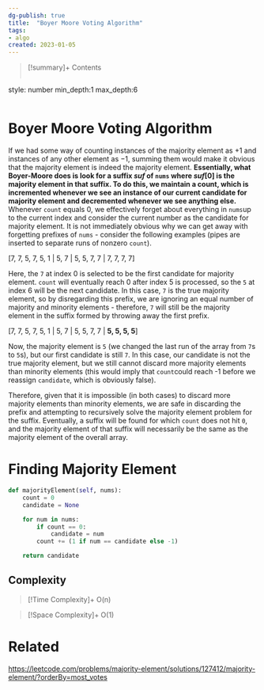 ```yaml
---
dg-publish: true
title:  "Boyer Moore Voting Algorithm"
tags:
- algo
created: 2023-01-05
---
```


>[!summary]+ Contents
>```toc
style: number
min_depth:1
max_depth:6 
>```


# Boyer Moore Voting Algorithm
If we had some way of counting instances of the majority element as +1 and instances of any other element as −1, summing them would make it obvious that the majority element is indeed the majority element. **Essentially, what Boyer-Moore does is look for a suffix $suf$ of `nums` where $suf[0]$ is the majority element in that suffix. To do this, we maintain a count, which is incremented whenever we see an instance of our current candidate for majority element and decremented whenever we see anything else.** Whenever `count` equals 0, we effectively forget about everything in `nums`up to the current index and consider the current number as the candidate for majority element. It is not immediately obvious why we can get away with forgetting prefixes of `nums` - consider the following examples (pipes are inserted to separate runs of nonzero `count`).

[7, 7, 5, 7, 5, 1 | 5, 7 | 5, 5, 7, 7 | 7, 7, 7, 7]

Here, the `7` at index 0 is selected to be the first candidate for majority element. `count` will eventually reach 0 after index 5 is processed, so the `5` at index 6 will be the next candidate. In this case, `7` is the true majority element, so by disregarding this prefix, we are ignoring an equal number of majority and minority elements - therefore, `7` will still be the majority element in the suffix formed by throwing away the first prefix.

[7, 7, 5, 7, 5, 1 | 5, 7 | 5, 5, 7, 7 | **5, 5, 5, 5**]

Now, the majority element is `5` (we changed the last run of the array from `7`s to `5`s), but our first candidate is still `7`. In this case, our candidate is not the true majority element, but we still cannot discard more majority elements than minority elements (this would imply that `count`could reach -1 before we reassign `candidate`, which is obviously false).

Therefore, given that it is impossible (in both cases) to discard more majority elements than minority elements, we are safe in discarding the prefix and attempting to recursively solve the majority element problem for the suffix. Eventually, a suffix will be found for which `count` does not hit `0`, and the majority element of that suffix will necessarily be the same as the majority element of the overall array.
# Finding Majority Element

```python
def majorityElement(self, nums):
	count = 0
	candidate = None

	for num in nums:
		if count == 0:
			candidate = num
		count += (1 if num == candidate else -1)

	return candidate
```

## Complexity

>[!Time Complexity]+
>O(n)

>[!Space Complexity]+
>O(1)



# Related
https://leetcode.com/problems/majority-element/solutions/127412/majority-element/?orderBy=most_votes